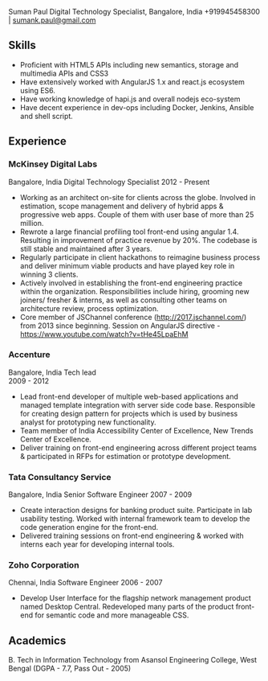 Suman Paul
Digital Technology Specialist, Bangalore, India
+919945458300	|	sumank.paul@gmail.com

## Skills
* Proficient with HTML5 APIs including new semantics, storage and multimedia APIs and CSS3
* Have extensively worked with AngularJS 1.x and react.js ecosystem using ES6.
* Have working knowledge of hapi.js and overall nodejs eco-system
* Have decent experience in dev-ops including Docker, Jenkins, Ansible and shell script.

## Experience
### McKinsey Digital Labs
Bangalore, India
Digital Technology Specialist
2012 - Present
* Working as an architect on-site for clients across the globe. Involved in estimation, scope management and delivery of hybrid apps & progressive web apps. Couple of them with user base of more than 25 million.
* Rewrote a large financial profiling tool front-end using angular 1.4. Resulting in improvement of practice revenue by 20%. The codebase is still stable and maintained after 3 years.
* Regularly participate in client hackathons to reimagine business process and deliver minimum viable products and have played key role in winning 3 clients.
* Actively involved in establishing the front-end engineering practice within the organization. Responsibilities include hiring, grooming new joiners/ fresher & interns, as well as consulting other teams on architecture review, process optimization.
* Core member of JSChannel conference (http://2017.jschannel.com/) from 2013 since beginning. Session on AngularJS directive - https://www.youtube.com/watch?v=tHe45LpaEhM


### Accenture	
Bangalore, India
Tech lead	
2009 - 2012
* Lead front-end developer of multiple web-based applications and managed template integration with server side code base. Responsible for creating design pattern for projects which is used by business analyst for prototyping new functionality.
* Team member of India Accessibility Center of Excellence, New Trends Center of Excellence.
* Deliver training on front-end engineering across different project teams & participated in RFPs for estimation or prototype development.

### Tata Consultancy Service
Bangalore, India
Senior Software Engineer
2007 - 2009

* Create interaction designs for banking product suite. Participate in lab usability testing. Worked with internal framework team to develop the code generation engine for the front-end.
* Delivered training sessions on front-end engineering & worked with interns each year for developing internal tools.

### Zoho Corporation
Chennai, India
Software Engineer
2006 - 2007

* Develop User Interface for the flagship network management product named Desktop Central. Redeveloped many parts of the product front-end for semantic code and more manageable CSS.

## Academics
B. Tech in Information Technology from Asansol Engineering College, West Bengal (DGPA - 7.7, Pass Out - 2005)
